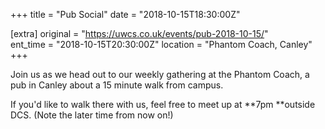 +++
title = "Pub Social"
date = "2018-10-15T18:30:00Z"

[extra]
original = "https://uwcs.co.uk/events/pub-2018-10-15/"    
ent_time = "2018-10-15T20:30:00Z"
location = "Phantom Coach, Canley"
+++

Join us as we head out to our weekly gathering at the Phantom Coach, a pub in Canley about a 15 minute walk from campus.

If you'd like to walk there with us, feel free to meet up at **7pm **outside DCS. (Note the later time from now on\!)

